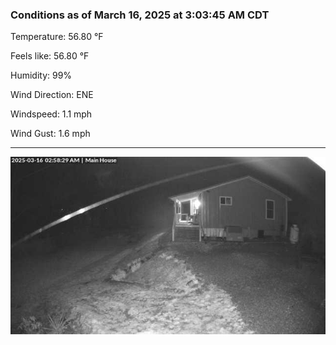 ### Conditions as of March 16, 2025 at 3:03:45 AM CDT 

Temperature: 56.80 &deg;F

Feels like: 56.80 &deg;F

Humidity: 99%

Wind Direction: ENE

Windspeed: 1.1 mph

Wind Gust: 1.6 mph

---

<img src="./images/latest.jpeg"/>

